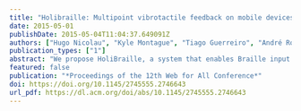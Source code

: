 ```yaml
---
title: "Holibraille: Multipoint vibrotactile feedback on mobile devices"
date: 2015-05-01
publishDate: 2015-05-04T11:04:37.649091Z
authors: ["Hugo Nicolau", "Kyle Montague", "Tiago Guerreiro", "André Rodrigues", "Vicki L Hanson"]
publication_types: ["1"]
abstract: "We propose HoliBraille, a system that enables Braille input and output on current mobile devices. We use vibrotactile motors combined with dampening materials in order to actuate directly on users' fingers. The prototype can be attached to current capacitive touchscreen devices enabling multipoint and localized feedback. HoliBraille can be leveraged in several applications including educational tools for learning Braille, as a communication device for deaf-blind people, and as a tactile feedback system for multitouch Braille input. We conducted a user study with 12 blind participants on Braille character discrimination. Results show that HoliBraille is effective in providing localized feedback; however, character discrimination performance is strongly related with number of simultaneous stimuli. We finish by discussing the obtained results and propose future research avenues to improve multipoint vibrotactile perception."
featured: false
publication: "*Proceedings of the 12th Web for All Conference*"
doi: https://doi.org/10.1145/2745555.2746643
url_pdf: https://dl.acm.org/doi/abs/10.1145/2745555.2746643
---
```


